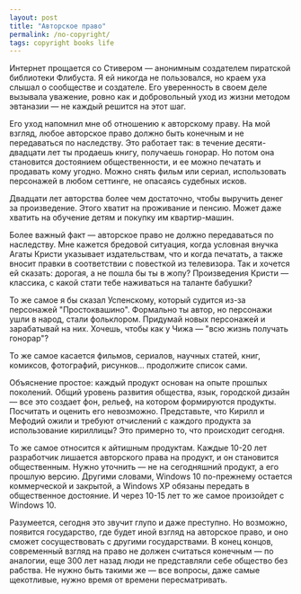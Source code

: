 ```yaml
---
layout: post
title: "Авторское право"
permalink: /no-copyright/
tags: copyright books life
---
```


Интернет прощается со Стивером — анонимным создателем пиратской библиотеки
Флибуста. Я ей никогда не пользовался, но краем уха слышал о сообществе и
создателе. Его уверенность в своем деле вызывала уважение, ровно как и
добровольный уход из жизни методом эвтаназии — не каждый решится на этот шаг.

Его уход напомнил мне об отношению к авторскому праву. На мой взгляд, любое
авторское право должно быть конечным и не передаваться по наследству. Это
работает так: в течение десяти-двадцати лет ты продаешь книгу, получаешь
гонорар. Но потом она становится достоянием общественности, и ее можно печатать
и продавать кому угодно. Можно снять фильм или сериал, использовать персонажей в
любом сеттинге, не опасаясь судебных исков.

Двадцати лет авторства более чем достаточно, чтобы выручить денег за
произведение. Этого хватит на проживание и пенсию. Может даже хватить на
обучение детям и покупку им квартир-машин.

Более важный факт — авторское право не должно передаваться по наследству. Мне
кажется бредовой ситуация, когда условная внучка Агаты Кристи указывает
издательствам, что и когда печатать, а также вносит правки в соответствии с
повесткой из телевизора. Так и хочется ей сказать: дорогая, а не пошла бы ты в
жопу? Произведения Кристи — классика, с какой стати тебе наживаться на таланте
бабушки?

То же самое я бы сказал Успенскому, который судится из-за персонажей
"Простоквашино". Формально ты автор, но персонажи ушли в народ, стали
фольклором. Придумай новых персонажей и зарабатывай на них. Хочешь, чтобы как у
Чижа — "всю жизнь получать гонорар"?

То же самое касается фильмов, сериалов, научных статей, книг, комиксов,
фотографий, рисунков... продолжите список сами.

Объяснение простое: каждый продукт основан на опыте прошлых поколений. Общий
уровень развития общества, язык, городской дизайн — все это создает фон, рельеф,
на котором формируются продукты. Посчитать и оценить его
невозможно. Представьте, что Кирилл и Мефодий ожили и требуют отчислений с
каждого продукта за использование кириллицы? Это примерно то, что происходит
сегодня.

То же самое относится к айтишным продуктам. Каждые 10-20 лет разработчик
лишается авторского права на продукт, и он становится общественным. Нужно
уточнить — не на сегодняшний продукт, а его прошлую версию. Другими словами,
Windows 10 по-прежнему остается коммерческой и закрытой, а Windows XP обязаны
передать в общественное достояние. И через 10-15 лет то же самое произойдет с
Windows 10.

Разумеется, сегодня это звучит глупо и даже преступно. Но возможно, появится
государство, где будет иной взгляд на авторское право, и оно сможет
сосуществовать с другими государствами. В конец концов, современный взгляд на
право не должен считаться конечным — по аналогии, еще 300 лет назад люди не
представляли себе общество без рабства. Не нужно быть такими же — все вопросы,
даже самые щекотливые, нужно время от времени пересматривать.
